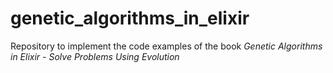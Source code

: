 # genetic_algorithms_in_elixir
Repository to implement the code examples of the book *Genetic Algorithms in Elixir - Solve Problems Using Evolution*
